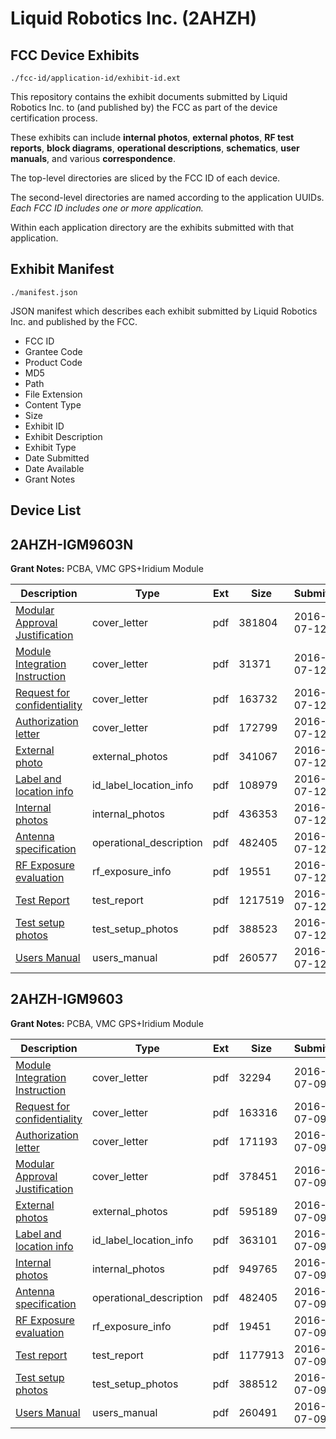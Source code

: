# Liquid Robotics Inc. (2AHZH)
## FCC Device Exhibits

```
./fcc-id/application-id/exhibit-id.ext
```

This repository contains the exhibit documents submitted by Liquid Robotics Inc. to (and published by) the FCC as part of the device certification process.

These exhibits can include **internal photos**, **external photos**, **RF test reports**, **block diagrams**, **operational descriptions**, **schematics**, **user manuals**, and various **correspondence**.

The top-level directories are sliced by the FCC ID of each device.

The second-level directories are named according to the application UUIDs. *Each FCC ID includes one or more application.*

Within each application directory are the exhibits submitted with that application. 

## Exhibit Manifest

```
./manifest.json
```

JSON manifest which describes each exhibit submitted by Liquid Robotics Inc. and published by the FCC.

- FCC ID
- Grantee Code
- Product Code
- MD5
- Path
- File Extension
- Content Type
- Size
- Exhibit ID
- Exhibit Description
- Exhibit Type
- Date Submitted
- Date Available
- Grant Notes

## Device List
## 2AHZH-IGM9603N
**Grant Notes:** PCBA, VMC GPS+Iridium Module

| Description | Type | Ext | Size | Submitted | Available |
| ----------- | ---- | --- | ---- | --------- | --------- |
| [Modular Approval Justification](2AHZH-IGM9603N/964eccb1763b87d9f967ad96bae94240/3058959.pdf) | cover_letter | pdf | 381804 | 2016-07-12 | 2016-07-12 |
| [Module Integration Instruction](2AHZH-IGM9603N/964eccb1763b87d9f967ad96bae94240/3058960.pdf) | cover_letter | pdf | 31371 | 2016-07-12 | 2016-07-12 |
| [Request for confidentiality](2AHZH-IGM9603N/964eccb1763b87d9f967ad96bae94240/3058962.pdf) | cover_letter | pdf | 163732 | 2016-07-12 | 2016-07-12 |
| [Authorization letter](2AHZH-IGM9603N/964eccb1763b87d9f967ad96bae94240/3058976.pdf) | cover_letter | pdf | 172799 | 2016-07-12 | 2016-07-12 |
| [External photo](2AHZH-IGM9603N/964eccb1763b87d9f967ad96bae94240/3058957.pdf) | external_photos | pdf | 341067 | 2016-07-12 | 2016-07-12 |
| [Label and location info](2AHZH-IGM9603N/964eccb1763b87d9f967ad96bae94240/3058961.pdf) | id_label_location_info | pdf | 108979 | 2016-07-12 | 2016-07-12 |
| [Internal photos](2AHZH-IGM9603N/964eccb1763b87d9f967ad96bae94240/3058958.pdf) | internal_photos | pdf | 436353 | 2016-07-12 | 2016-07-12 |
| [Antenna specification](2AHZH-IGM9603N/964eccb1763b87d9f967ad96bae94240/3057054.pdf) | operational_description | pdf | 482405 | 2016-07-12 | 2016-07-12 |
| [RF Exposure evaluation](2AHZH-IGM9603N/964eccb1763b87d9f967ad96bae94240/3059257.pdf) | rf_exposure_info | pdf | 19551 | 2016-07-12 | 2016-07-12 |
| [Test Report](2AHZH-IGM9603N/964eccb1763b87d9f967ad96bae94240/3058977.pdf) | test_report | pdf | 1217519 | 2016-07-12 | 2016-07-12 |
| [Test setup photos](2AHZH-IGM9603N/964eccb1763b87d9f967ad96bae94240/3058978.pdf) | test_setup_photos | pdf | 388523 | 2016-07-12 | 2016-07-12 |
| [Users Manual](2AHZH-IGM9603N/964eccb1763b87d9f967ad96bae94240/3058979.pdf) | users_manual | pdf | 260577 | 2016-07-12 | 2016-07-12 |
## 2AHZH-IGM9603
**Grant Notes:** PCBA, VMC GPS+Iridium Module

| Description | Type | Ext | Size | Submitted | Available |
| ----------- | ---- | --- | ---- | --------- | --------- |
| [Module Integration Instruction](2AHZH-IGM9603/2efd79ca742af93a36a81044d6ea79aa/3057051.pdf) | cover_letter | pdf | 32294 | 2016-07-09 | 2016-07-09 |
| [Request for confidentiality](2AHZH-IGM9603/2efd79ca742af93a36a81044d6ea79aa/3057053.pdf) | cover_letter | pdf | 163316 | 2016-07-09 | 2016-07-09 |
| [Authorization letter](2AHZH-IGM9603/2efd79ca742af93a36a81044d6ea79aa/3057055.pdf) | cover_letter | pdf | 171193 | 2016-07-09 | 2016-07-09 |
| [Modular Approval Justification](2AHZH-IGM9603/2efd79ca742af93a36a81044d6ea79aa/3057057.pdf) | cover_letter | pdf | 378451 | 2016-07-09 | 2016-07-09 |
| [External photos](2AHZH-IGM9603/2efd79ca742af93a36a81044d6ea79aa/3057045.pdf) | external_photos | pdf | 595189 | 2016-07-09 | 2016-07-09 |
| [Label and location info](2AHZH-IGM9603/2efd79ca742af93a36a81044d6ea79aa/3057047.pdf) | id_label_location_info | pdf | 363101 | 2016-07-09 | 2016-07-09 |
| [Internal photos](2AHZH-IGM9603/2efd79ca742af93a36a81044d6ea79aa/3057046.pdf) | internal_photos | pdf | 949765 | 2016-07-09 | 2016-07-09 |
| [Antenna specification](2AHZH-IGM9603/2efd79ca742af93a36a81044d6ea79aa/3057054.pdf) | operational_description | pdf | 482405 | 2016-07-09 | 2016-07-09 |
| [RF Exposure evaluation](2AHZH-IGM9603/2efd79ca742af93a36a81044d6ea79aa/3057052.pdf) | rf_exposure_info | pdf | 19451 | 2016-07-09 | 2016-07-09 |
| [Test report](2AHZH-IGM9603/2efd79ca742af93a36a81044d6ea79aa/3057048.pdf) | test_report | pdf | 1177913 | 2016-07-09 | 2016-07-09 |
| [Test setup photos](2AHZH-IGM9603/2efd79ca742af93a36a81044d6ea79aa/3057056.pdf) | test_setup_photos | pdf | 388512 | 2016-07-09 | 2016-07-09 |
| [Users Manual](2AHZH-IGM9603/2efd79ca742af93a36a81044d6ea79aa/3057049.pdf) | users_manual | pdf | 260491 | 2016-07-09 | 2016-07-09 |
